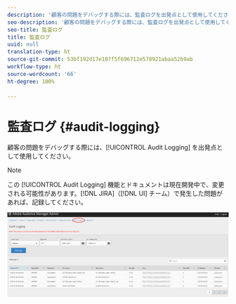 ```yaml
---
description: '顧客の問題をデバッグする際には、監査ログを出発点として使用してください。 '
seo-description: '顧客の問題をデバッグする際には、監査ログを出発点として使用してください。 '
seo-title: 監査ログ
title: 監査ログ
uuid: null
translation-type: ht
source-git-commit: 53bf192d17e107f5f696712e578921abaa52b9ab
workflow-type: ht
source-wordcount: '66'
ht-degree: 100%

---
```



# 監査ログ {#audit-logging}

顧客の問題をデバッグする際には、[!UICONTROL  Audit Logging] を出発点として使用してください。

>[!NOTE]
>
>この [!UICONTROL Audit Logging] 機能とドキュメントは現在開発中で、変更される可能性があります。[!DNL JIRA]（[!DNL UI] チーム）で発生した問題があれば、記録してください。

![監査ログビュー](assets/audit-logging-img.png)

<!-- 

In the **Audit Type** drop-down selector, choose between:

* [!UICONTROL Partner]
* [!UICONTROL User]
* [!UICONTROL Group]
* [!UICONTROL Datasource Summary]
* [!UICONTROL General Datasource]
* [!UICONTROL Merge Rule Datasource]
* [!UICONTROL Data Feed]
* [!UICONTROL Data Feed Subscription]
* [!UICONTROL Trait Summary]
* [!UICONTROL Trait Rule]
* [!UICONTROL Segment Summary]
* [!UICONTROL Destination Summary]
* [!UICONTROL Server to Server Destination]
* [!UICONTROL Derived Signal]
* [!UICONTROL Model]
* [!UICONTROL Segment Test Group]

The **Object ID** is the ID of the item you're researching. See the table below for which ID corresponds to the Object ID in each case:

Audit Type | Object ID |
---------|----------|
 [!UICONTROL Partner] | Partner ID - PID |
 [!UICONTROL User] | User ID |
 [!UICONTROL Group] | B3 |
 [!UICONTROL Datasource Summary] | Data Source ID |
 [!UICONTROL General Datasource] | Data Source ID |
 [!UICONTROL Merge Rule Datasource] | Data Source ID |
 [!UICONTROL Data Feed] | Data Feed ID |
 [!UICONTROL Data Feed Subscription] | Data Feed ID |
 [!UICONTROL Trait Summary] | SID (trait) |
 [!UICONTROL Trait Rule] | SID (trait) |
 [!UICONTROL Segment Summary] |  |
 [!UICONTROL Destination Summary] |  |
 [!UICONTROL Server-to-Server Destination]| N/A |
 [!UICONTROL Derived Signal] | N/A |
 [!UICONTROL Model] | N/A |
 [!UICONTROL Segment Test Group] | N/A |

 Use [!UICONTROL Start Date] ([!DNL UTC]) and [!UICONTROL End Date] ([!DNL UTC]) to narrow down the time interval of the logs.

 -->